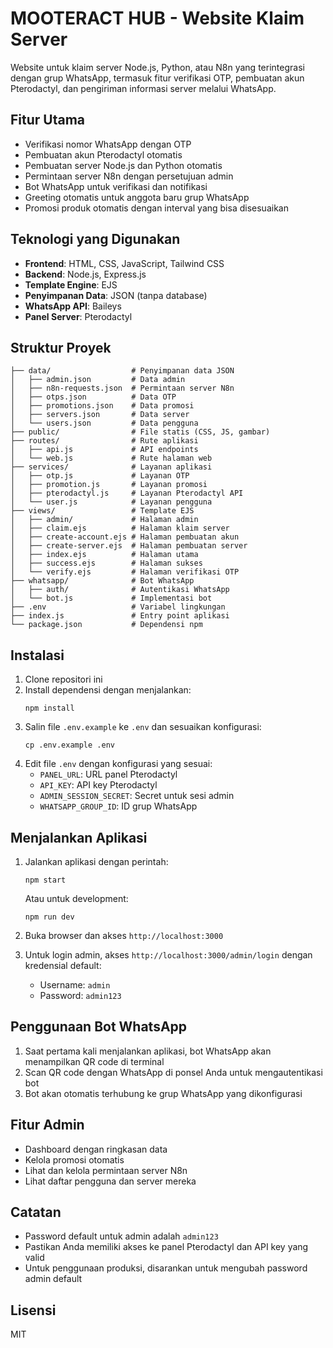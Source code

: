 # MOOTERACT HUB - Website Klaim Server

Website untuk klaim server Node.js, Python, atau N8n yang terintegrasi dengan grup WhatsApp, termasuk fitur verifikasi OTP, pembuatan akun Pterodactyl, dan pengiriman informasi server melalui WhatsApp.

## Fitur Utama

- Verifikasi nomor WhatsApp dengan OTP
- Pembuatan akun Pterodactyl otomatis
- Pembuatan server Node.js dan Python otomatis
- Permintaan server N8n dengan persetujuan admin
- Bot WhatsApp untuk verifikasi dan notifikasi
- Greeting otomatis untuk anggota baru grup WhatsApp
- Promosi produk otomatis dengan interval yang bisa disesuaikan

## Teknologi yang Digunakan

- **Frontend**: HTML, CSS, JavaScript, Tailwind CSS
- **Backend**: Node.js, Express.js
- **Template Engine**: EJS
- **Penyimpanan Data**: JSON (tanpa database)
- **WhatsApp API**: Baileys
- **Panel Server**: Pterodactyl

## Struktur Proyek

```
├── data/                  # Penyimpanan data JSON
│   ├── admin.json         # Data admin
│   ├── n8n-requests.json  # Permintaan server N8n
│   ├── otps.json          # Data OTP
│   ├── promotions.json    # Data promosi
│   ├── servers.json       # Data server
│   └── users.json         # Data pengguna
├── public/                # File statis (CSS, JS, gambar)
├── routes/                # Rute aplikasi
│   ├── api.js             # API endpoints
│   └── web.js             # Rute halaman web
├── services/              # Layanan aplikasi
│   ├── otp.js             # Layanan OTP
│   ├── promotion.js       # Layanan promosi
│   ├── pterodactyl.js     # Layanan Pterodactyl API
│   └── user.js            # Layanan pengguna
├── views/                 # Template EJS
│   ├── admin/             # Halaman admin
│   ├── claim.ejs          # Halaman klaim server
│   ├── create-account.ejs # Halaman pembuatan akun
│   ├── create-server.ejs  # Halaman pembuatan server
│   ├── index.ejs          # Halaman utama
│   ├── success.ejs        # Halaman sukses
│   └── verify.ejs         # Halaman verifikasi OTP
├── whatsapp/              # Bot WhatsApp
│   ├── auth/              # Autentikasi WhatsApp
│   └── bot.js             # Implementasi bot
├── .env                   # Variabel lingkungan
├── index.js               # Entry point aplikasi
└── package.json           # Dependensi npm
```

## Instalasi

1. Clone repositori ini
2. Install dependensi dengan menjalankan:
   ```
   npm install
   ```
3. Salin file `.env.example` ke `.env` dan sesuaikan konfigurasi:
   ```
   cp .env.example .env
   ```
4. Edit file `.env` dengan konfigurasi yang sesuai:
   - `PANEL_URL`: URL panel Pterodactyl
   - `API_KEY`: API key Pterodactyl
   - `ADMIN_SESSION_SECRET`: Secret untuk sesi admin
   - `WHATSAPP_GROUP_ID`: ID grup WhatsApp

## Menjalankan Aplikasi

1. Jalankan aplikasi dengan perintah:
   ```
   npm start
   ```
   Atau untuk development:
   ```
   npm run dev
   ```

2. Buka browser dan akses `http://localhost:3000`

3. Untuk login admin, akses `http://localhost:3000/admin/login` dengan kredensial default:
   - Username: `admin`
   - Password: `admin123`

## Penggunaan Bot WhatsApp

1. Saat pertama kali menjalankan aplikasi, bot WhatsApp akan menampilkan QR code di terminal
2. Scan QR code dengan WhatsApp di ponsel Anda untuk mengautentikasi bot
3. Bot akan otomatis terhubung ke grup WhatsApp yang dikonfigurasi

## Fitur Admin

- Dashboard dengan ringkasan data
- Kelola promosi otomatis
- Lihat dan kelola permintaan server N8n
- Lihat daftar pengguna dan server mereka

## Catatan

- Password default untuk admin adalah `admin123`
- Pastikan Anda memiliki akses ke panel Pterodactyl dan API key yang valid
- Untuk penggunaan produksi, disarankan untuk mengubah password admin default

## Lisensi

MIT